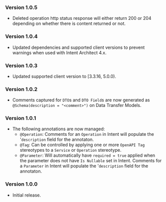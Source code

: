 ### Version 1.0.5

- Deleted operation http status response will either return 200 or 204 depending on whether there is content returned or not. 

### Version 1.0.4

- Updated dependencies and supported client versions to prevent warnings when used with Intent Architect 4.x.

### Version 1.0.3

- Updated supported client version to [3.3.16, 5.0.0).

### Version 1.0.2

- Comments captured for `DTO`s and `DTO Field`s are now generated as `@Schema(description = "<comment>")` on Data Transfer Models.

### Version 1.0.1

- The following annotations are now managed:
    - `@Operation`: Comments for an `Operation` in Intent will populate the '`description` field for the annotaton.
    - `@Tag`: Can be controlled by applying one or more `OpenAPI Tag` stereotypes to a `Service` or `Operation` stereotype.
    - `@Parameter`: Will automatically have `required = true` applied when the parameter does not have `Is Nullable` set in Intent. Comments for a `Parameter` in Intent will populate the '`description` field for the annotaton.

### Version 1.0.0

- Initial release.
